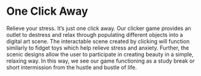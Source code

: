 # One Click Away
Relieve your stress. It’s just one click away. Our clicker game provides an outlet to destress and relax through populating different objects into a digital art scene. The interactable scene created by clicking will function similarly to fidget toys which help relieve stress and anxiety. Further, the scenic designs allow the user to participate in creating beauty in a simple, relaxing way. In this way, we see our game functioning as a study break or short intermission from the hustle and bustle of life.
